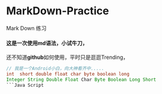 # MarkDown-Practice
Mark Down 练习
#### 这是一次使用md语法，小试牛刀，
还不知道**github**如何使用，平时只是逛逛Trending，
```Java
// 我是一个Android小白，向大神看齐中.....
int  short double float char byte boolean long
Integer String Double Float Char Byte Boolean Long Short 
```Java Script
